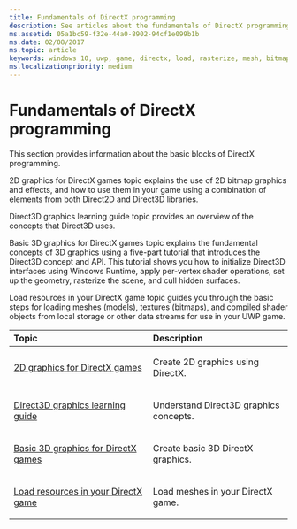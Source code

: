 ```yaml
---
title: Fundamentals of DirectX programming
description: See articles about the fundamentals of DirectX programming, including the Direct2D and Direct3D libraries and usage.
ms.assetid: 05a1bc59-f32e-44a0-8902-94cf1e099b1b
ms.date: 02/08/2017
ms.topic: article
keywords: windows 10, uwp, game, directx, load, rasterize, mesh, bitmap, 2D, 3D
ms.localizationpriority: medium
---
```

# Fundamentals of DirectX programming

This section provides information about the basic blocks of DirectX programming.

2D graphics for DirectX games topic explains the use of 2D bitmap graphics and effects, and how to use them in your game using a combination of elements from both Direct2D and Direct3D libraries.

Direct3D graphics learning guide topic provides an overview of the concepts that Direct3D uses.

Basic 3D graphics for DirectX games topic explains the fundamental concepts of 3D graphics using a five-part tutorial that introduces the Direct3D concept and API. This tutorial shows you how to initialize Direct3D interfaces using Windows Runtime, apply per-vertex shader operations, set up the geometry, rasterize the scene, and cull hidden surfaces.

Load resources in your DirectX game topic guides you through the basic steps for loading meshes (models), textures (bitmaps), and compiled shader objects from local storage or other data streams for use in your UWP game.

<table>
<colgroup>
<col width="50%" />
<col width="50%" />
</colgroup>
<thead>
<tr class="header">
<th align="left">Topic</th>
<th align="left">Description</th>
</tr>
</thead>
<tbody>
<tr class="odd">
<td align="left"><p><a href="working-with-2d-graphics-in-your-directx-game.md">2D graphics for DirectX games</a></p></td>
<td align="left"><p>Create 2D graphics using DirectX.</p></td>
</tr>
<tr class="even">
<td align="left"><p><a href="https://docs.microsoft.com/windows/uwp/graphics-concepts/index">Direct3D graphics learning guide</a></p></td>
<td align="left"><p>Understand Direct3D graphics concepts.</p></td>
</tr>
<tr class="odd">
<td align="left"><p><a href="an-introduction-to-3d-graphics-with-directx.md">Basic 3D graphics for DirectX games</a></p></td>
<td align="left"><p>Create basic 3D DirectX graphics.</p></td>
</tr>
<tr class="even">
<td align="left"><p><a href="load-a-game-asset.md">Load resources in your DirectX game</a></p></td>
<td align="left"><p>Load meshes in your DirectX game.</p></td>
</tr>
</tbody>
</table>